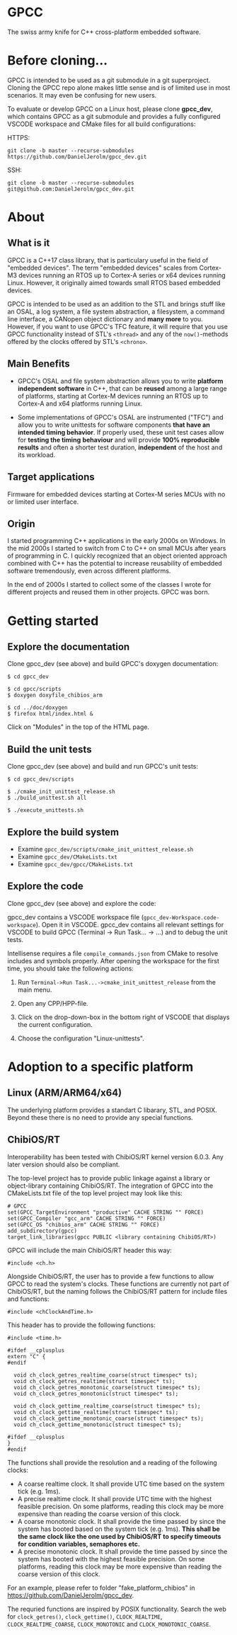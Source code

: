 # GPCC
The swiss army knife for C++ cross-platform embedded software.

# Before cloning...
GPCC is intended to be used as a git submodule in a git superproject. Cloning the GPCC repo alone makes little sense
and is of limited use in most scenarios. It may even be confusing for new users.

To evaluate or develop GPCC on a Linux host, please clone __gpcc_dev__, which contains GPCC as a git submodule and
provides a fully configured VSCODE workspace and CMake files for all build configurations:

HTTPS:

`git clone -b master --recurse-submodules https://github.com/DanielJerolm/gpcc_dev.git`

SSH:

`git clone -b master --recurse-submodules git@github.com:DanielJerolm/gpcc_dev.git`

# About
## What is it
GPCC is a C++17 class library, that is particulary useful in the field of "embedded devices". The term "embedded
devices" scales from Cortex-M3 devices running an RTOS up to Cortex-A series or x64 devices running Linux. However, it
originally aimed towards small RTOS based embedded devices.

GPCC is intended to be used as an addition to the STL and brings stuff like an OSAL, a log system, a file system
abstraction, a filesystem, a command line interface, a CANopen object dictionary and __many more__ to you. However, if
you want to use GPCC's TFC feature, it will require that you use GPCC functionality instead of STL's `<thread>` and
any of the `now()`-methods offered by the clocks offered by STL's `<chrono>`.

## Main Benefits
- GPCC's OSAL and file system abstraction allows you to write __platform independent software__ in C++, that can be
  __reused__ among a large range of platforms, starting at Cortex-M devices running an RTOS up to Cortex-A and x64
  platforms running Linux.

- Some implementations of GPCC's OSAL are instrumented ("TFC") and allow you to write unittests for software components
  __that have an intended timing behavior__. If properly used, these unit test cases allow for __testing the timing__
  __behaviour__ and will provide __100% reproducible results__ and often a shorter test duration, __independent__ of the
  host and its workload.

## Target applications
Firmware for embedded devices starting at Cortex-M series MCUs with no or limited user interface.

## Origin
I started programming C++ applications in the early 2000s on Windows. In the mid 2000s I started to switch from C to C++
on small MCUs after years of programming in C. I quickly recognized that an object oriented approach combined with C++
has the potential to increase reusability of embedded software tremendously, even across different platforms.

In the end of 2000s I started to collect some of the classes I wrote for different projects and reused them in other
projects. GPCC was born.

# Getting started
## Explore the documentation
Clone gpcc_dev (see above) and build GPCC's doxygen documentation:

```
$ cd gpcc_dev

$ cd gpcc/scripts
$ doxygen doxyfile_chibios_arm

$ cd ../doc/doxygen
$ firefox html/index.html &
```

Click on "Modules" in the top of the HTML page.

## Build the unit tests
Clone gpcc_dev (see above) and build and run GPCC's unit tests:

```
$ cd gpcc_dev/scripts

$ ./cmake_init_unittest_release.sh
$ ./build_unittest.sh all

$ ./execute_unittests.sh
```

## Explore the build system

- Examine `gpcc_dev/scripts/cmake_init_unittest_release.sh`
- Examine `gpcc_dev/CMakeLists.txt`
- Examine `gpcc_dev/gpcc/CMakeLists.txt`

## Explore the code
Clone gpcc_dev (see above) and explore the code:

gpcc_dev contains a VSCODE workspace file (`gpcc_dev-Workspace.code-workspace`). Open it in VSCODE. gpcc_dev contains
all relevant settings for VSCODE to build GPCC (Terminal -> Run Task... -> ...) and to debug the unit tests.

Intellisense requires a file `compile_commands.json` from CMake to resolve includes and symbols properly. After opening
the workspace for the first time, you should take the following actions:

1. Run `Terminal->Run Task...->cmake_init_unittest_release` from the main menu.

2. Open any CPP/HPP-file.

3. Click on the drop-down-box in the bottom right of VSCODE that displays the current configuration.

4. Choose the configuration "Linux-unittests".

# Adoption to a specific platform
## Linux (ARM/ARM64/x64)
The underlying platform provides a standart C libarary, STL, and POSIX. Beyond these there is no need to provide any
special functions.

## ChibiOS/RT
Interoperability has been tested with ChibiOS/RT kernel version 6.0.3. Any later version should also be compliant.

The top-level project has to provide public linkage against a library or object-library containing ChibiOS/RT. The
integration of GPCC into the CMakeLists.txt file of the top level project may look like this:

```
# GPCC
set(GPCC_TargetEnvironment "productive" CACHE STRING "" FORCE)
set(GPCC_Compiler "gcc_arm" CACHE STRING "" FORCE)
set(GPCC_OS "chibios_arm" CACHE STRING "" FORCE)
add_subdirectory(gpcc)
target_link_libraries(gpcc PUBLIC <library containing ChibiOS/RT>)
```

GPCC will include the main ChibiOS/RT header this way:

```
#include <ch.h>
```

Alongside ChibiOS/RT, the user has to provide a few functions to allow GPCC to read the system's clocks. These functions
are currently not part of ChibiOS/RT, but the naming follows the ChibiOS/RT pattern for include files and functions:

```
#include <chClockAndTime.h>
```

This header has to provide the following functions:

```
#include <time.h>

#ifdef __cplusplus
extern "C" {
#endif

  void ch_clock_getres_realtime_coarse(struct timespec* ts);
  void ch_clock_getres_realtime(struct timespec* ts);
  void ch_clock_getres_monotonic_coarse(struct timespec* ts);
  void ch_clock_getres_monotonic(struct timespec* ts);

  void ch_clock_gettime_realtime_coarse(struct timespec* ts);
  void ch_clock_gettime_realtime(struct timespec* ts);
  void ch_clock_gettime_monotonic_coarse(struct timespec* ts);
  void ch_clock_gettime_monotonic(struct timespec* ts);

#ifdef __cplusplus
}
#endif
```

The functions shall provide the resolution and a reading of the following clocks:

- A coarse realtime clock. It shall provide UTC time based on the system tick (e.g. 1ms).
- A precise realtime clock. It shall provide UTC time with the highest feasible precision. On some platforms, reading
  this clock may be more expensive than reading the coarse version of this clock.
- A coarse monotonic clock. It shall provide the time passed by since the system has booted based on the system tick
  (e.g. 1ms). __This shall be the same clock like the one used by ChibiOS/RT to specify timeouts for condition__
  __variables, semaphores etc.__
- A precise monotonic clock. It shall provide the time passed by since the system has booted with the highest feasible
  precision. On some platforms, reading this clock may be more expensive than reading the coarse version of this clock.

For an example, please refer to folder "fake_platform_chibios" in https://github.com/DanielJerolm/gpcc_dev.

The requried functions are inspired by POSIX functionality. Search the web for `clock_getres()`, `clock_gettime()`,
`CLOCK_REALTIME`, `CLOCK_REALTIME_COARSE`, `CLOCK_MONOTONIC` and `CLOCK_MONOTONIC_COARSE`.
